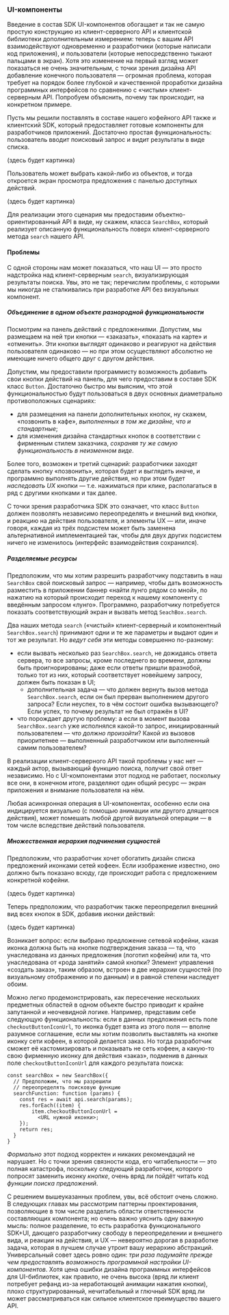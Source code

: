 ### UI-компоненты

Введение в состав SDK UI-компонентов обогащает и так не самую простую конструкцию из клиент-серверного API и клиентской библиотеки дополнительным измерением: теперь с вашим API взаимодействуют одновременно и разработчики (которые написали код приложения), и пользователи (которые непосредственно тыкают пальцами в экран). Хотя это изменение на первый взгляд может показаться не очень значительным, с точки зрения дизайна API добавление конечного пользователя — огромная проблема, которая требует на порядок более глубокой и качественной проработки дизайна программных интерфейсов по сравнению с «чистым» клиент-серверным API. Попробуем объяснить, почему так происходит, на конкретном примере.

Пусть мы решили поставлять в составе нашего кофейного API также и клиентский SDK, который предоставляет готовые компоненты для разработчиков приложений. Достаточно простая функциональность: пользователь вводит поисковый запрос и видит результаты в виде списка.

(здесь будет картинка)

Пользователь может выбрать какой-либо из объектов, и тогда откроется экран просмотра предложения с панелью доступных действий.

(здесь будет картинка)

Для реализации этого сценария мы предоставим объектно-ориентированный API в виде, ну скажем, класса `SearchBox`, который реализует описанную функциональность поверх клиент-серверного метода `search` нашего API.

#### Проблемы

С одной стороны нам может показаться, что наш UI — это просто надстройка над клиент-серверным `search`, визуализирующая результаты поиска. Увы, это не так; перечислим проблемы, с которыми мы никогда не сталкивались при разработке API без визуальных компонент.

##### Объединение в одном объекте разнородной функциональности

Посмотрим на панель действий с предложениями. Допустим, мы размещаем на ней три кнопки — «заказать», «показать на карте» и «отменить». Эти кнопки выглядят одинаково и реагируют на действия пользователя одинаково — но при этом осуществляют абсолютно не имеющие ничего общего друг с другом действия.

Допустим, мы предоставили программисту возможность добавить свои кнопки действий на панель, для чего предоставим в составе SDK класс `Button`. Достаточно быстро мы выясним, что этой функциональностью будут пользоваться в двух основных диаметрально противоположных сценариях:
  * для размещения на панели дополнительных кнопок, ну скажем, «позвонить в кафе», *выполненных в том же дизайне, что и стандартные*;
  * для изменения дизайна стандартных кнопок в соответствии с фирменным стилем заказчика, *сохраняя ту же самую функциональность в неизменном виде*.

Более того, возможен и третий сценарий: разработчики заходят сделать кнопку «позвонить», которая будет и выглядеть иначе, и программно выполнять другие действия, но при этом будет *наследовать UX* кнопки — т.е. нажиматься при клике, располагаться в ряд с другими кнопками и так далее.

С точки зрения разработчика SDK это означает, что класс `Button` должен позволять независимо переопределять и внешний вид кнопки, и реакцию на действия пользователя, и элементы UX — или, иначе говоря, каждая из трёх подсистем может быть заменена альтернативной имплементацией так, чтобы для двух других подсистем ничего не изменилось (интерфейс взаимодействия сохранился).

##### Разделяемые ресурсы

Предположим, что мы хотим разрешить разработчику подставить в наш `SearchBox` свой поисковый запрос — например, чтобы дать возможность разместить в приложении баннер «найти лунго рядом со мной», по нажатию на который происходит переход к нашему компоненту с введённым запросом «лунго». Программно, разработчику потребуется показать соответствующий экран и вызвать метод `SeachBox.search`.

Два наших метода `search` («чистый» клиент-серверный и компонентный `SearchBox.search`) принимают одни и те же параметры и выдают один и тот же результат. Но *ведут себя* эти методы совершенно по-разному:
  * если вызвать несколько раз `SearchBox.search`, не дожидаясь ответа сервера, то все запросы, кроме последнего во времени, должны быть проигнорированы; даже если ответы пришли вразнобой, только тот из них, который соответствует новейшему запросу, должен быть показан в UI;
      * дополнительная задача — что должен вернуть вызов метода `SearchBox.search`, если он был прерван выполнением другого запроса? Если неуспех, то в чём состоит ошибка вызывающего? Если успех, то почему результат не был отражён в UI?
  * что порождает другую проблему: а если в момент вызова `SearchBox.search` уже исполнялся какой-то запрос, инициированный пользователем — *что должно произойти*? Какой из вызовов приоритетнее — выполненный разработчиком или выполненный самим пользователем?

В реализации клиент-серверного API такой проблемы у нас нет — каждый актор, вызывающий функцию поиска, получит свой ответ независимо. Но с UI-компонентами этот подход не работает, поскольку все они, в конечном итоге, разделяют один общий ресурс — экран приложения и внимание пользователя на нём.

Любая асинхронная операция в UI-компонентах, особенно если она индицируется визуально (с помощью анимации или другого длящегося действия), может помешать любой другой визуальной операции — в том числе вследствие действий пользователя.

##### Множественная иерархия подчинения сущностей

Предположим, что разработчик хочет обогатить дизайн списка предложений иконками сетей кофеен. Если изображение известно, оно должно быть показано всюду, где происходит работа с предложением конкретной кофейни.

(здесь будет картинка)

Теперь предположим, что разработчик также переопределил внешний вид всех кнопок в SDK, добавив иконки действий:

(здесь будет картинка)

Возникает вопрос: если выбрано предложение сетевой кофейни, какая иконка должна быть на кнопке подтверждения заказа — та, что унаследована из данных предложения (логотип кофейни) или та, что унаследована от «рода занятий» самой кнопки? Элемент управления «создать заказ», таким образом, встроен в две иерархии сущностей (по визуальному отображению и по данным) и в равной степени наследует обоим.

Можно легко продемонстрировать, как пересечение нескольких предметных областей в одном объекте быстро приводит к крайне запутанной и неочевидной логике. Например, представим себе следующую функциональность: если в данных предложения есть поле `checkoutButtonIconUrl`, то иконка будет взята из этого поля — вполне разумное соглашение, если мы хотим позволить выставлять на кнопке иконку сети кофеен, в которой делается заказ. Но тогда разработчик сможет её кастомизировать и показывать не сеть кофеен, а какую-то свою фирменную иконку для действия «заказ», подменив в данных поле `checkoutButtonIconUrl` для каждого результата поиска:

```
const searchBox = new SearchBox({
  // Предположим, что мы разрешили
  // переопределять поисковую функцию
  searchFunction: function (params) {
    const res = await api.search(params);
    res.forEach((item) {
        item.checkoutButtonIconUrl = 
          <URL нужной иконки>;
    });
    return res;
  }
}
```

*Формально* этот подход корректен и никаких рекомендаций не нарушает. Но с точки зрения связности кода, его читабельности — это полная катастрофа, поскольку следующий разработчик, которого попросят заменить иконку *кнопке*, очень вряд ли пойдёт читать код *функции поиска предложений*.

С решением вышеуказанных проблем, увы, всё обстоит очень сложно. В следующих главах мы рассмотрим паттерны проектирования, позволяющие в том числе разделить области ответственности составляющих компонента; но очень важно уяснить одну важную мысль: полное разделение, то есть разработка функционального SDK+UI, дающего разработчику свободу в переопределении и внешнего вида, и реакции на действия, и UX — невероятно дорогая в разработке задача, которая в лучшем случае утроит вашу иерархию абстракций. Универсальный совет здесь ровно один: *три раза подумайте прежде чем предоставлять возможность программной настройки UI-компонентов*. Хотя цена ошибки дизайна программных интерфейсов  для UI-библиотек, как правило, не очень высока (вряд ли клиент потребует рефанд из-за неработающей анимации нажатия кнопки), плохо структурированный, нечитабельный и глючный SDK вряд ли может рассматриваться как сильное клиентское преимущество вашего API.
